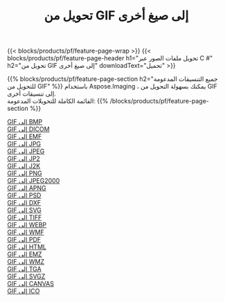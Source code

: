 ﻿---
title: تحويل من GIF إلى صيغ أخرى 
weight: 3920
url: /ar/net/conversion/from/gif 
lang: ar
langdirlevel: 2
locales: zh-hans,ja,it,ru,de,es,fr,nl,id,lt,pl,pt,vi,tr,ko,zh-hant,ar,hi,th,sv,cs,uk,he
description: باستخدام Aspose.Imaging ، يمكنك بسهولة التحويل من GIF إلى تنسيقات أخرى
---

{{< blocks/products/pf/feature-page-wrap >}}
{{< blocks/products/pf/feature-page-header h1="تحويل ملفات الصور عبر C #" h2="تحويل من GIF إلى صيغ أخرى" downloadText="تحميل" >}}


{{% blocks/products/pf/feature-page-section  h2="جميع التنسيقات المدعومة للتحويل من GIF" %}}
باستخدام Aspose.Imaging ، يمكنك بسهولة التحويل من GIF إلى تنسيقات أخرى.
<br/>
القائمة الكاملة للتحويلات المدعومة:
{{% /blocks/products/pf/feature-page-section %}}
<div class="container-fluid productfamilypage bg-gray">
    <div class="convertypes bg-gray agp-content section">
        <div class="container">
		<div class="row other-converters">
		    <div class='col-md-2 other-converter remove-lp remove-rp'><a href="/imaging/ar/net/conversion/gif-to-bmp" >GIF إلى BMP</a></div><div class='col-md-2 other-converter remove-lp remove-rp'><a href="/imaging/ar/net/conversion/gif-to-dicom" >GIF إلى DICOM</a></div><div class='col-md-2 other-converter remove-lp remove-rp'><a href="/imaging/ar/net/conversion/gif-to-emf" >GIF إلى EMF</a></div><div class='col-md-2 other-converter remove-lp remove-rp'><a href="/imaging/ar/net/conversion/gif-to-jpg" >GIF إلى JPG</a></div><div class='col-md-2 other-converter remove-lp remove-rp'><a href="/imaging/ar/net/conversion/gif-to-jpeg" >GIF إلى JPEG</a></div><div class='col-md-2 other-converter remove-lp remove-rp'><a href="/imaging/ar/net/conversion/gif-to-jp2" >GIF إلى JP2</a></div><div class='col-md-2 other-converter remove-lp remove-rp'><a href="/imaging/ar/net/conversion/gif-to-j2k" >GIF إلى J2K</a></div><div class='col-md-2 other-converter remove-lp remove-rp'><a href="/imaging/ar/net/conversion/gif-to-png" >GIF إلى PNG</a></div><div class='col-md-2 other-converter remove-lp remove-rp'><a href="/imaging/ar/net/conversion/gif-to-jpeg2000" >GIF إلى JPEG2000</a></div><div class='col-md-2 other-converter remove-lp remove-rp'><a href="/imaging/ar/net/conversion/gif-to-apng" >GIF إلى APNG</a></div><div class='col-md-2 other-converter remove-lp remove-rp'><a href="/imaging/ar/net/conversion/gif-to-psd" >GIF إلى PSD</a></div><div class='col-md-2 other-converter remove-lp remove-rp'><a href="/imaging/ar/net/conversion/gif-to-dxf" >GIF إلى DXF</a></div><div class='col-md-2 other-converter remove-lp remove-rp'><a href="/imaging/ar/net/conversion/gif-to-svg" >GIF إلى SVG</a></div><div class='col-md-2 other-converter remove-lp remove-rp'><a href="/imaging/ar/net/conversion/gif-to-tiff" >GIF إلى TIFF</a></div><div class='col-md-2 other-converter remove-lp remove-rp'><a href="/imaging/ar/net/conversion/gif-to-webp" >GIF إلى WEBP</a></div><div class='col-md-2 other-converter remove-lp remove-rp'><a href="/imaging/ar/net/conversion/gif-to-wmf" >GIF إلى WMF</a></div><div class='col-md-2 other-converter remove-lp remove-rp'><a href="/imaging/ar/net/conversion/gif-to-pdf" >GIF إلى PDF</a></div><div class='col-md-2 other-converter remove-lp remove-rp'><a href="/imaging/ar/net/conversion/gif-to-html" >GIF إلى HTML</a></div><div class='col-md-2 other-converter remove-lp remove-rp'><a href="/imaging/ar/net/conversion/gif-to-emz" >GIF إلى EMZ</a></div><div class='col-md-2 other-converter remove-lp remove-rp'><a href="/imaging/ar/net/conversion/gif-to-wmz" >GIF إلى WMZ</a></div><div class='col-md-2 other-converter remove-lp remove-rp'><a href="/imaging/ar/net/conversion/gif-to-tga" >GIF إلى TGA</a></div><div class='col-md-2 other-converter remove-lp remove-rp'><a href="/imaging/ar/net/conversion/gif-to-svgz" >GIF إلى SVGZ</a></div><div class='col-md-2 other-converter remove-lp remove-rp'><a href="/imaging/ar/net/conversion/gif-to-canvas" >GIF إلى CANVAS</a></div><div class='col-md-2 other-converter remove-lp remove-rp'><a href="/imaging/ar/net/conversion/gif-to-ico" >GIF إلى ICO</a></div>
                </div>
        </div>
    </div>
</div>
<br/>

